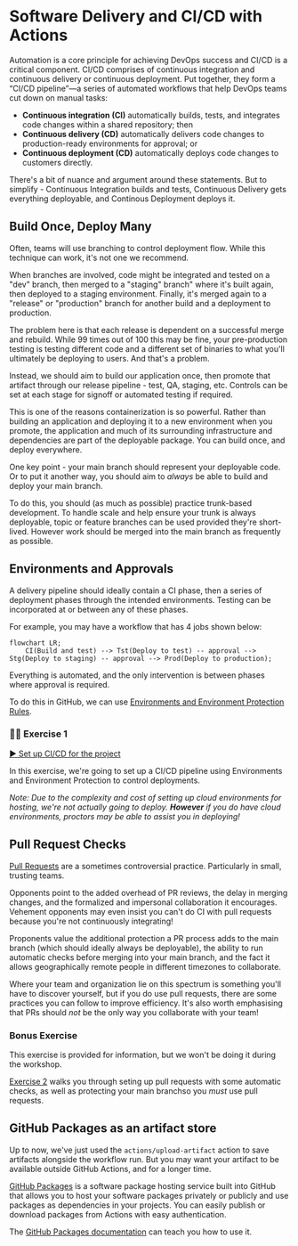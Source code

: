 # Software Delivery and CI/CD with Actions

Automation is a core principle for achieving DevOps success and CI/CD is a critical component. CI/CD comprises of continuous integration and continuous delivery or continuous deployment. Put together, they form a “CI/CD pipeline”—a series of automated workflows that help DevOps teams cut down on manual tasks:

- **Continuous integration (CI)** automatically builds, tests, and integrates code changes within a shared repository; then
- **Continuous delivery (CD)** automatically delivers code changes to production-ready environments for approval; or
- **Continuous deployment (CD)** automatically deploys code changes to customers directly.

There's a bit of nuance and argument around these statements. But to simplify - Continuous Integration builds and tests, Continuous Delivery gets everything deployable, and Continous Deployment deploys it.

## Build Once, Deploy Many

Often, teams will use branching to control deployment flow. While this technique can work, it's not one we recommend.

When branches are involved, code might be integrated and tested on a "dev" branch, then merged to a "staging" branch" where it's built again, then deployed to a staging environment. Finally, it's merged again to a "release" or "production" branch for another build and a deployment to production.

The problem here is that each release is dependent on a successful merge and rebuild. While 99 times out of 100 this may be fine, your pre-production testing is testing different code and a different set of binaries to what you'll ultimately be deploying to users. And that's a problem.

Instead, we should aim to build our application once, then promote that artifact through our release pipeline - test, QA, staging, etc. Controls can be set at each stage for signoff or automated testing if required.

This is one of the reasons containerization is so powerful. Rather than building an application and deploying it to a new environment when you promote, the application and much of its surrounding infrastructure and dependencies are part of the deployable package. You can build once, and deploy everywhere.

One key point - your main branch should represent your deployable code. Or to put it another way, you should aim to _always_ be able to build and deploy your main branch.

To do this, you should (as much as possible) practice trunk-based development. To handle scale and help ensure your trunk is always deployable, topic or feature branches can be used provided they're short-lived. However work should be merged into the main branch as frequently as possible.

## Environments and Approvals

A delivery pipeline should ideally contain a CI phase, then a series of deployment phases through the intended environments. Testing can be incorporated at or between any of these phases.

For example, you may have a workflow that has 4 jobs shown below:

```mermaid
flowchart LR;
    CI(Build and test) --> Tst(Deploy to test) -- approval --> Stg(Deploy to staging) -- approval --> Prod(Deploy to production);
```
Everything is automated, and the only intervention is between phases where approval is required.

To do this in GitHub, we can use [Environments and Environment Protection Rules](https://docs.github.com/en/actions/deployment/targeting-different-environments/using-environments-for-deployment).


### 👩‍💻 Exercise 1

[▶️ Set up CI/CD for the project](exercise-1.md)

In this exercise, we're going to set up a CI/CD pipeline using Environments and Environment Protection to control deployments.

_Note: Due to the complexity and cost of setting up cloud environments for hosting, we're not actually going to deploy. **However** if you do have cloud environments, proctors may be able to assist you in deploying!_

## Pull Request Checks

[Pull Requests](https://docs.github.com/en/pull-requests/collaborating-with-pull-requests/proposing-changes-to-your-work-with-pull-requests/about-pull-requests) are a sometimes controversial practice. Particularly in small, trusting teams.

Opponents point to the added overhead of PR reviews, the delay in merging changes, and the formalized and impersonal collaboration it encourages. Vehement opponents may even insist you can't do CI with pull requests because you're not continuously integrating!

Proponents value the additional protection a PR process adds to the main branch (which should ideally always be deployable), the ability to run automatic checks before merging into your main branch, and the fact it allows geographically remote people in different timezones to collaborate.

Where your team and organization lie on this spectrum is something you'll have to discover yourself, but if you do use pull requests, there are some practices you can follow to improve efficiency. It's also worth emphasising that PRs should _not_ be the only way you collaborate with your team!

### Bonus Exercise

This exercise is provided for information, but we won't be doing it during the workshop.

[Exercise 2](exercise-2.md) walks you through seting up pull requests with some automatic checks, as well as protecting your main branchso you _must_ use pull requests.

## GitHub Packages as an artifact store

Up to now, we've just used the `actions/upload-artifact` action to save artifacts alongside the workflow run. But you may want your artifact to be available outside GitHub Actions, and for a longer time.

[GitHub Packages](https://github.com/features/packages) is a software package hosting service built into GitHub that allows you to host your software packages privately or publicly and use packages as dependencies in your projects. You can easily publish or download packages from Actions with easy authentication.

The [GitHub Packages documentation](https://docs.github.com/en/packages) can teach you how to use it.

